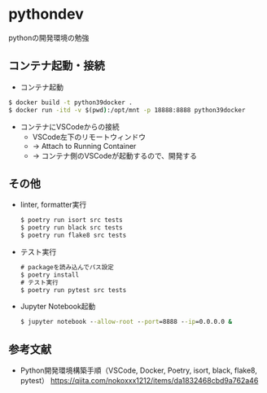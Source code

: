 # pythondev
pythonの開発環境の勉強

## コンテナ起動・接続
- コンテナ起動
```cmd
$ docker build -t python39docker .
$ docker run -itd -v $(pwd):/opt/mnt -p 18888:8888 python39docker
```
- コンテナにVSCodeからの接続
  - VSCode左下のリモートウィンドウ
  -  → Attach to Running Container
  -  → コンテナ側のVSCodeが起動するので、開発する

## その他
- linter, formatter実行
  ```cmd
  $ poetry run isort src tests
  $ poetry run black src tests
  $ poetry run flake8 src tests
  ```

- テスト実行
  ```cmd
  # packageを読み込んでパス設定
  $ poetry install
  # テスト実行
  $ poetry run pytest src tests
  ```

- Jupyter Notebook起動
  ```cmd
  $ jupyter notebook --allow-root --port=8888 --ip=0.0.0.0 &
  ```
## 参考文献
- Python開発環境構築手順（VSCode, Docker, Poetry, isort, black, flake8, pytest）  https://qiita.com/nokoxxx1212/items/da1832468cbd9a762a46
